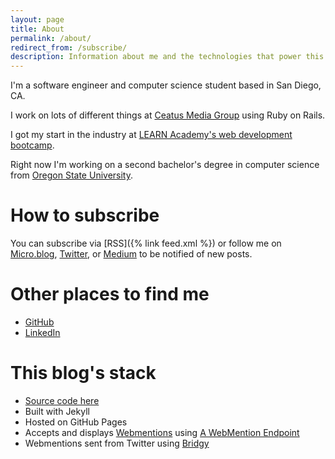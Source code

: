 ```yaml
---
layout: page
title: About
permalink: /about/
redirect_from: /subscribe/
description: Information about me and the technologies that power this site.
---
```


I'm a software engineer and computer science student based in San Diego, CA.

I work on lots of different things at [Ceatus Media Group](http://www.ceatus.com/) using Ruby on Rails.

I got my start in the industry at [LEARN Academy's web development bootcamp](https://www.learnacademy.org/).

Right now I'm working on a second bachelor's degree in computer science from [Oregon State University](http://eecs.oregonstate.edu/online-cs-students).

# How to subscribe

You can subscribe via [RSS]({% link feed.xml %}) or follow me on [Micro.blog](https://micro.blog/fiona), [Twitter](https://twitter.com/fionajvoss), or [Medium](https://medium.com/@fionavoss) to be notified of new posts.

# Other places to find me

* [GitHub](https://github.com/FionaVoss)
* [LinkedIn](https://www.linkedin.com/in/fionavoss/)

# This blog's stack

* [Source code here](https://github.com/FionaVoss/fionavoss.github.io)
* Built with Jekyll
* Hosted on GitHub Pages
* Accepts and displays [Webmentions](https://indieweb.org/Webmention) using [A WebMention Endpoint](https://webmention.herokuapp.com/)
* Webmentions sent from Twitter using [Bridgy](https://brid.gy/)
